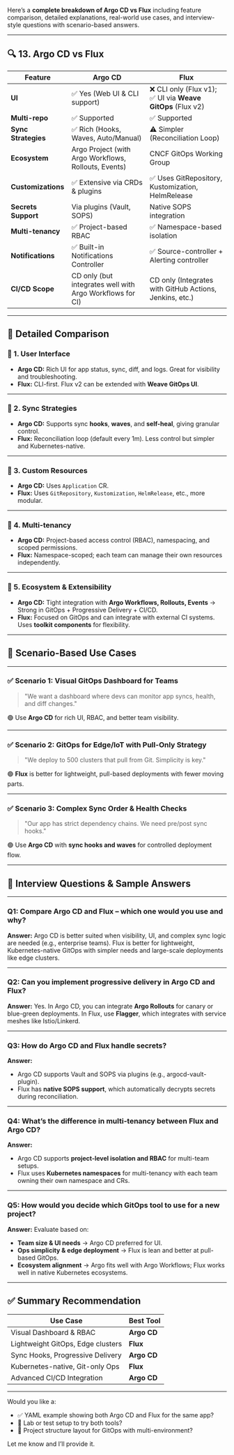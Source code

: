 Here’s a **complete breakdown of Argo CD vs Flux** including feature comparison, detailed explanations, real-world use cases, and interview-style questions with scenario-based answers.

---

## 🔍 **13. Argo CD vs Flux**

| **Feature**         | **Argo CD**                                              | **Flux**                                                  |
| ------------------- | -------------------------------------------------------- | --------------------------------------------------------- |
| **UI**              | ✅ Yes (Web UI & CLI support)                             | ❌ CLI only (Flux v1); ✅ UI via **Weave GitOps** (Flux v2) |
| **Multi-repo**      | ✅ Supported                                              | ✅ Supported                                               |
| **Sync Strategies** | ✅ Rich (Hooks, Waves, Auto/Manual)                       | ⚠️ Simpler (Reconciliation Loop)                          |
| **Ecosystem**       | Argo Project (with Argo Workflows, Rollouts, Events)     | CNCF GitOps Working Group                                 |
| **Customizations**  | ✅ Extensive via CRDs & plugins                           | ✅ Uses GitRepository, Kustomization, HelmRelease          |
| **Secrets Support** | Via plugins (Vault, SOPS)                                | Native SOPS integration                                   |
| **Multi-tenancy**   | ✅ Project-based RBAC                                     | ✅ Namespace-based isolation                               |
| **Notifications**   | ✅ Built-in Notifications Controller                      | ✅ Source-controller + Alerting controller                 |
| **CI/CD Scope**     | CD only (but integrates well with Argo Workflows for CI) | CD only (Integrates with GitHub Actions, Jenkins, etc.)   |

---

## 🔧 **Detailed Comparison**

### 🔹 1. **User Interface**

* **Argo CD:** Rich UI for app status, sync, diff, and logs. Great for visibility and troubleshooting.
* **Flux:** CLI-first. Flux v2 can be extended with **Weave GitOps UI**.

---

### 🔹 2. **Sync Strategies**

* **Argo CD:** Supports sync **hooks**, **waves**, and **self-heal**, giving granular control.
* **Flux:** Reconciliation loop (default every 1m). Less control but simpler and Kubernetes-native.

---

### 🔹 3. **Custom Resources**

* **Argo CD:** Uses `Application` CR.
* **Flux:** Uses `GitRepository`, `Kustomization`, `HelmRelease`, etc., more modular.

---

### 🔹 4. **Multi-tenancy**

* **Argo CD:** Project-based access control (RBAC), namespacing, and scoped permissions.
* **Flux:** Namespace-scoped; each team can manage their own resources independently.

---

### 🔹 5. **Ecosystem & Extensibility**

* **Argo CD:** Tight integration with **Argo Workflows, Rollouts, Events** → Strong in GitOps + Progressive Delivery + CI/CD.
* **Flux:** Focused on GitOps and can integrate with external CI systems. Uses **toolkit components** for flexibility.

---

## 💼 **Scenario-Based Use Cases**

---

### ✅ **Scenario 1: Visual GitOps Dashboard for Teams**

> "We want a dashboard where devs can monitor app syncs, health, and diff changes."

🟢 Use **Argo CD** for rich UI, RBAC, and better team visibility.

---

### ✅ **Scenario 2: GitOps for Edge/IoT with Pull-Only Strategy**

> "We deploy to 500 clusters that pull from Git. Simplicity is key."

🟢 **Flux** is better for lightweight, pull-based deployments with fewer moving parts.

---

### ✅ **Scenario 3: Complex Sync Order & Health Checks**

> "Our app has strict dependency chains. We need pre/post sync hooks."

🟢 Use **Argo CD** with **sync hooks and waves** for controlled deployment flow.

---

## 🧠 **Interview Questions & Sample Answers**

---

### Q1: **Compare Argo CD and Flux – which one would you use and why?**

**Answer:**
Argo CD is better suited when visibility, UI, and complex sync logic are needed (e.g., enterprise teams).
Flux is better for lightweight, Kubernetes-native GitOps with simpler needs and large-scale deployments like edge clusters.

---

### Q2: **Can you implement progressive delivery in Argo CD and Flux?**

**Answer:**
Yes. In Argo CD, you can integrate **Argo Rollouts** for canary or blue-green deployments.
In Flux, use **Flagger**, which integrates with service meshes like Istio/Linkerd.

---

### Q3: **How do Argo CD and Flux handle secrets?**

**Answer:**

* Argo CD supports Vault and SOPS via plugins (e.g., argocd-vault-plugin).
* Flux has **native SOPS support**, which automatically decrypts secrets during reconciliation.

---

### Q4: **What’s the difference in multi-tenancy between Flux and Argo CD?**

**Answer:**

* Argo CD supports **project-level isolation and RBAC** for multi-team setups.
* Flux uses **Kubernetes namespaces** for multi-tenancy with each team owning their own namespace and CRs.

---

### Q5: **How would you decide which GitOps tool to use for a new project?**

**Answer:**
Evaluate based on:

* **Team size & UI needs** → Argo CD preferred for UI.
* **Ops simplicity & edge deployment** → Flux is lean and better at pull-based GitOps.
* **Ecosystem alignment** → Argo fits well with Argo Workflows; Flux works well in native Kubernetes ecosystems.

---

## ✅ Summary Recommendation

| Use Case                          | Best Tool   |
| --------------------------------- | ----------- |
| Visual Dashboard & RBAC           | **Argo CD** |
| Lightweight GitOps, Edge clusters | **Flux**    |
| Sync Hooks, Progressive Delivery  | **Argo CD** |
| Kubernetes-native, Git-only Ops   | **Flux**    |
| Advanced CI/CD Integration        | **Argo CD** |

---

Would you like a:

* ✅ YAML example showing both Argo CD and Flux for the same app?
* 🧪 Lab or test setup to try both tools?
* 📁 Project structure layout for GitOps with multi-environment?

Let me know and I’ll provide it.
